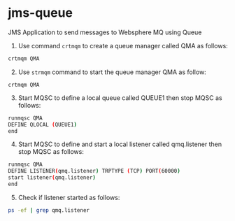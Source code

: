 # jms-queue
JMS Application to send messages to Websphere MQ using Queue

1. Use command ```crtmqm``` to create a queue manager called QMA as follows:

```bash 
crtmqm QMA
```

2. Use ```strmqm``` command to start the queue manager QMA as follow:
```strmqm 
crtmqm QMA
```

3. Start MQSC to define a local queue called QUEUE1 then stop MQSC as follows:

```bash 
runmqsc QMA
DEFINE QLOCAL (QUEUE1)
end
```

4. Start MQSC to define and start a local listener called qmq.listener then stop MQSC as follows:

```bash
runmqsc QMA
DEFINE LISTENER(qmq.listener) TRPTYPE (TCP) PORT(60000)
start listener(qmq.listener)
end
```

5. Check if listener started as follows:

```bash
ps -ef | grep qmq.listener
```



